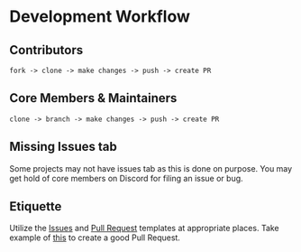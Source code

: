 # Development Workflow

## Contributors

```fork -> clone -> make changes -> push -> create PR```

## Core Members & Maintainers

```clone -> branch -> make changes -> push -> create PR```

## Missing Issues tab

Some projects may not have issues tab as this is done on purpose. You may get hold of core members on Discord for filing an issue or bug.

## Etiquette

Utilize the [Issues](templates/ISSUE_TEMPLATES.md) and [Pull Request](templates/PULL_REQUEST_TEMPLATE.md) templates at appropriate places. Take example of [this](https://github.com/gdsc-nitw/gdsc-nitw.github.io/pull/2) to create a good Pull Request.